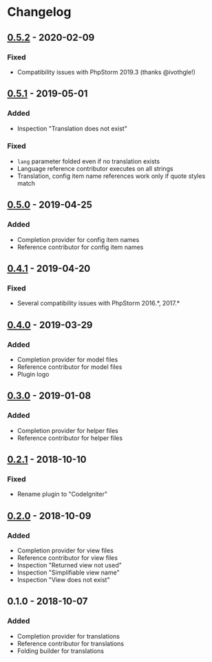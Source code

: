 Changelog
=========
## [0.5.2] - 2020-02-09
### Fixed
- Compatibility issues with PhpStorm 2019.3 (thanks @ivothgle!)

## [0.5.1] - 2019-05-01
### Added
- Inspection "Translation does not exist"
### Fixed
- `lang` parameter folded even if no translation exists
- Language reference contributor executes on all strings
- Translation, config item name references work only if quote styles match

## [0.5.0] - 2019-04-25
### Added
- Completion provider for config item names
- Reference contributor for config item names

## [0.4.1] - 2019-04-20
### Fixed
- Several compatibility issues with PhpStorm 2016.\*, 2017.\*

## [0.4.0] - 2019-03-29
### Added
- Completion provider for model files
- Reference contributor for model files
- Plugin logo

## [0.3.0] - 2019-01-08
### Added
- Completion provider for helper files
- Reference contributor for helper files

## [0.2.1] - 2018-10-10
### Fixed
- Rename plugin to "CodeIgniter"

## [0.2.0] - 2018-10-09
### Added
- Completion provider for view files
- Reference contributor for view files
- Inspection "Returned view not used"
- Inspection "Simplifiable view name"
- Inspection "View does not exist"

## 0.1.0 - 2018-10-07
### Added
- Completion provider for translations
- Reference contributor for translations
- Folding builder for translations

[0.5.2]: https://github.com/martynassateika/CodeIgniter-phpstorm-plugin/compare/0.5.1...0.5.2
[0.5.1]: https://github.com/martynassateika/CodeIgniter-phpstorm-plugin/compare/0.5.0...0.5.1
[0.5.0]: https://github.com/martynassateika/CodeIgniter-phpstorm-plugin/compare/0.4.1...0.5.0
[0.4.1]: https://github.com/martynassateika/CodeIgniter-phpstorm-plugin/compare/0.4.0...0.4.1
[0.4.0]: https://github.com/martynassateika/CodeIgniter-phpstorm-plugin/compare/0.3.0...0.4.0
[0.3.0]: https://github.com/martynassateika/CodeIgniter-phpstorm-plugin/compare/0.2.1...0.3.0
[0.2.1]: https://github.com/martynassateika/CodeIgniter-phpstorm-plugin/compare/0.2.0...0.2.1
[0.2.0]: https://github.com/martynassateika/CodeIgniter-phpstorm-plugin/compare/0.1.0...0.2.0
